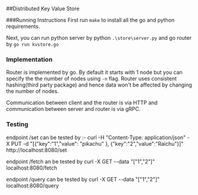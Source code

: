 ##Distributed Key Value Store

###Running Instructions
First run `make` to install all the go and python requirements.

Next, you can run python server by python `.\store\server.py` and go router by `go run kvstore.go`


### Implementation

Router is implemented by go. By default it starts with 1 node but you can specify the the number of nodes using `-n` flag. Router uses consistent hashing(third party package) and hence data won't be affected by changing the number of nodes.

Communication between client and the router is via HTTP and communication between server and router is via gRPC. 


### Testing

endpoint /set can be tested by :-
    curl -H "Content-Type: application/json" -X PUT -d "[{\"key\":\"1\",\"value\": \"pikachu\" }, {\"key\":\"2\",\"value\":\"Raichu\"}]" http://localhost:8080/set

endpoint /fetch an be tested by 
    curl -X GET --data "[\"1\",\"2\"]" localhost:8080/fetch

endpoint /query can be tested by
	curl -X GET --data "[\"1\",\"2\"]" localhost:8080/query
